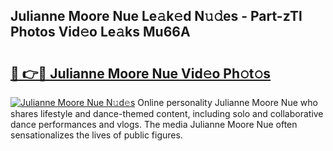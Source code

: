 ## Julianne Moore Nue Le𝚊k𝚎d N𝚞𝚍es - Part-zTl Photos Vid𝚎o Le𝚊ks Mu66A

# <h2><a href="http://fb5gbbu.evod.top/?m=Julianne+Moore+Nue">🔗 👉🔴 Julianne Moore Nue Vid𝚎o Ph𝚘t𝚘s</a></h2>

[![Julianne Moore Nue N𝚞d𝚎s](https://i.imgur.com/8V9OHl7.gif)](http://fb5gbbu.evod.top/?m=Julianne+Moore+Nue)
Online personality Julianne Moore Nue who shares lifestyle and dance-themed content, including solo and collaborative dance performances and vlogs. The media Julianne Moore Nue often sensationalizes the lives of public figures. 
